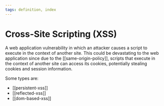 ```yaml
---
tags: definition, index
---
```


# Cross-Site Scripting (XSS)
A web application vulnerability in which an attacker causes a script to execute in the context of another site. This could be devastating to the web application since due to the [[same-origin-policy]], scripts that execute in the context of another site can access its cookies, potentially stealing cookies and session information.

Some types are:
* [[persistent-xss]]
* [[reflected-xss]]
* [[dom-based-xss]]
